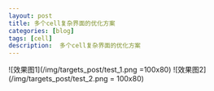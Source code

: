 ```yaml
---
layout: post
title: 多个cell复杂界面的优化方案
categories: [blog]
tags: [cell]
description:  多个cell复杂界面的优化方案
---
```


![效果图1](/img/targets_post/test_1.png =100x80) ![效果图2](/img/targets_post/test_2.png = 100x80)
  
